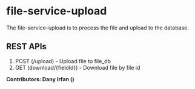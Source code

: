 # file-service-upload

The file-service-upload is to process the file and upload to the database.

## REST APIs

1. POST (/upload) - Upload file to file_db
2. GET (download/{fieldId}) - Download file by file id


**Contributors: Dany Irfan ()**
